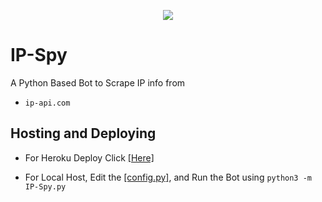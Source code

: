 <p align="center">
  <img src="https://telegra.ph/file/64a431542a5ff60a8ed1a.jpg">
</p>

# IP-Spy 
A Python Based Bot to Scrape IP info from 
* `ip-api.com`

## Hosting and Deploying

* For Heroku Deploy Click [[Here]](https://heroku.com/deploy?template=https://github.com/Rexinazor/IP-Spy)

* For Local Host, Edit the [[config.py]](https://github.com/Rexinazor/IP-Spy/blob/main/config.py), and Run the Bot using `python3 -m IP-Spy.py`
